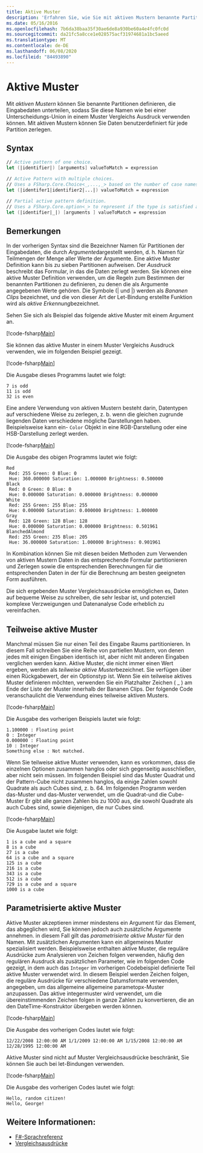 ```yaml
---
title: Aktive Muster
description: 'Erfahren Sie, wie Sie mit aktiven Mustern benannte Partitionen definieren, die Eingabedaten in der Programmiersprache F # unterteilen.'
ms.date: 05/16/2016
ms.openlocfilehash: 7b6da38baa35f30ae6de8a930be60a4e4fc0fc0d
ms.sourcegitcommit: da21fc5a8cce1e028575acf31974681a1bc5aeed
ms.translationtype: MT
ms.contentlocale: de-DE
ms.lasthandoff: 06/08/2020
ms.locfileid: "84493890"
---
```

# <a name="active-patterns"></a>Aktive Muster

Mit *aktiven Mustern* können Sie benannte Partitionen definieren, die Eingabedaten unterteilen, sodass Sie diese Namen wie bei einer Unterscheidungs-Union in einem Muster Vergleichs Ausdruck verwenden können. Mit aktiven Mustern können Sie Daten benutzerdefiniert für jede Partition zerlegen.

## <a name="syntax"></a>Syntax

```fsharp
// Active pattern of one choice.
let (|identifier|) [arguments] valueToMatch = expression

// Active Pattern with multiple choices.
// Uses a FSharp.Core.Choice<_,...,_> based on the number of case names. In F#, the limitation n <= 7 applies.
let (|identifer1|identifier2|...|) valueToMatch = expression

// Partial active pattern definition.
// Uses a FSharp.Core.option<_> to represent if the type is satisfied at the call site.
let (|identifier|_|) [arguments ] valueToMatch = expression
```

## <a name="remarks"></a>Bemerkungen

In der vorherigen Syntax sind die Bezeichner Namen für Partitionen der Eingabedaten, die durch *Argumente*dargestellt werden, d. h. Namen für Teilmengen der Menge aller Werte der Argumente. Eine aktive Muster Definition kann bis zu sieben Partitionen aufweisen. Der *Ausdruck* beschreibt das Formular, in das die Daten zerlegt werden. Sie können eine aktive Muster Definition verwenden, um die Regeln zum Bestimmen der benannten Partitionen zu definieren, zu denen die als Argumente angegebenen Werte gehören. Die Symbole (| und |) werden als *Bananen Clips* bezeichnet, und die von dieser Art der Let-Bindung erstellte Funktion wird als *aktive Erkennung*bezeichnet.

Sehen Sie sich als Beispiel das folgende aktive Muster mit einem Argument an.

[!code-fsharp[Main](~/samples/snippets/fsharp/lang-ref-2/snippet5001.fs)]

Sie können das aktive Muster in einem Muster Vergleichs Ausdruck verwenden, wie im folgenden Beispiel gezeigt.

[!code-fsharp[Main](~/samples/snippets/fsharp/lang-ref-2/snippet5002.fs)]

Die Ausgabe dieses Programms lautet wie folgt:

```console
7 is odd
11 is odd
32 is even
```

Eine andere Verwendung von aktiven Mustern besteht darin, Datentypen auf verschiedene Weise zu zerlegen, z. b. wenn die gleichen zugrunde liegenden Daten verschiedene mögliche Darstellungen haben. Beispielsweise kann ein- `Color` Objekt in eine RGB-Darstellung oder eine HSB-Darstellung zerlegt werden.

[!code-fsharp[Main](~/samples/snippets/fsharp/lang-ref-2/snippet5003.fs)]

Die Ausgabe des obigen Programms lautet wie folgt:

```console
Red
 Red: 255 Green: 0 Blue: 0
 Hue: 360.000000 Saturation: 1.000000 Brightness: 0.500000
Black
 Red: 0 Green: 0 Blue: 0
 Hue: 0.000000 Saturation: 0.000000 Brightness: 0.000000
White
 Red: 255 Green: 255 Blue: 255
 Hue: 0.000000 Saturation: 0.000000 Brightness: 1.000000
Gray
 Red: 128 Green: 128 Blue: 128
 Hue: 0.000000 Saturation: 0.000000 Brightness: 0.501961
BlanchedAlmond
 Red: 255 Green: 235 Blue: 205
 Hue: 36.000000 Saturation: 1.000000 Brightness: 0.901961
```

In Kombination können Sie mit diesen beiden Methoden zum Verwenden von aktiven Mustern Daten in das entsprechende Formular partitionieren und Zerlegen sowie die entsprechenden Berechnungen für die entsprechenden Daten in der für die Berechnung am besten geeigneten Form ausführen.

Die sich ergebenden Muster Vergleichsausdrücke ermöglichen es, Daten auf bequeme Weise zu schreiben, die sehr lesbar ist, und potenziell komplexe Verzweigungen und Datenanalyse Code erheblich zu vereinfachen.

## <a name="partial-active-patterns"></a>Teilweise aktive Muster

Manchmal müssen Sie nur einen Teil des Eingabe Raums partitionieren. In diesem Fall schreiben Sie eine Reihe von partiellen Mustern, von denen jedes mit einigen Eingaben identisch ist, aber nicht mit anderen Eingaben verglichen werden kann. Aktive Muster, die nicht immer einen Wert ergeben, werden als *teilweise aktive Muster*bezeichnet. Sie verfügen über einen Rückgabewert, der ein Optionstyp ist. Wenn Sie ein teilweise aktives Muster definieren möchten, verwenden Sie ein Platzhalter Zeichen ( \_ ) am Ende der Liste der Muster innerhalb der Bananen Clips. Der folgende Code veranschaulicht die Verwendung eines teilweise aktiven Musters.

[!code-fsharp[Main](~/samples/snippets/fsharp/lang-ref-2/snippet5004.fs)]

Die Ausgabe des vorherigen Beispiels lautet wie folgt:

```console
1.100000 : Floating point
0 : Integer
0.000000 : Floating point
10 : Integer
Something else : Not matched.
```

Wenn Sie teilweise aktive Muster verwenden, kann es vorkommen, dass die einzelnen Optionen zusammen hanglos oder sich gegenseitig ausschließen, aber nicht sein müssen. Im folgenden Beispiel sind das Muster Quadrat und der Pattern-Cube nicht zusammen hanglos, da einige Zahlen sowohl Quadrate als auch Cubes sind, z. b. 64. Im folgenden Programm werden das-Muster und das-Muster verwendet, um die Quadrat-und die Cube-Muster Er gibt alle ganzen Zahlen bis zu 1000 aus, die sowohl Quadrate als auch Cubes sind, sowie diejenigen, die nur Cubes sind.

[!code-fsharp[Main](~/samples/snippets/fsharp/lang-ref-2/snippet5005.fs)]

Die Ausgabe lautet wie folgt:

```console
1 is a cube and a square
8 is a cube
27 is a cube
64 is a cube and a square
125 is a cube
216 is a cube
343 is a cube
512 is a cube
729 is a cube and a square
1000 is a cube
```

## <a name="parameterized-active-patterns"></a>Parametrisierte aktive Muster

Aktive Muster akzeptieren immer mindestens ein Argument für das Element, das abgeglichen wird, Sie können jedoch auch zusätzliche Argumente annehmen. in diesem Fall gilt das *parametrisierte aktive Muster* für den Namen. Mit zusätzlichen Argumenten kann ein allgemeines Muster spezialisiert werden. Beispielsweise enthalten aktive Muster, die reguläre Ausdrücke zum Analysieren von Zeichen folgen verwenden, häufig den regulären Ausdruck als zusätzlichen Parameter, wie im folgenden Code gezeigt, in dem auch das `Integer` im vorherigen Codebeispiel definierte Teil aktive Muster verwendet wird. In diesem Beispiel werden Zeichen folgen, die reguläre Ausdrücke für verschiedene Datumsformate verwenden, angegeben, um das allgemeine allgemeine parametopx-Muster anzupassen. Das aktive integermuster wird verwendet, um die übereinstimmenden Zeichen folgen in ganze Zahlen zu konvertieren, die an den DateTime-Konstruktor übergeben werden können.

[!code-fsharp[Main](~/samples/snippets/fsharp/lang-ref-2/snippet5006.fs)]

Die Ausgabe des vorherigen Codes lautet wie folgt:

```console
12/22/2008 12:00:00 AM 1/1/2009 12:00:00 AM 1/15/2008 12:00:00 AM 12/28/1995 12:00:00 AM
```

Aktive Muster sind nicht auf Muster Vergleichsausdrücke beschränkt, Sie können Sie auch bei let-Bindungen verwenden.

[!code-fsharp[Main](~/samples/snippets/fsharp/lang-ref-2/snippet5007.fs)]

Die Ausgabe des vorherigen Codes lautet wie folgt:

```console
Hello, random citizen!
Hello, George!
```

## <a name="see-also"></a>Weitere Informationen:

- [F#-Sprachreferenz](index.md)
- [Vergleichsausdrücke](match-expressions.md)
